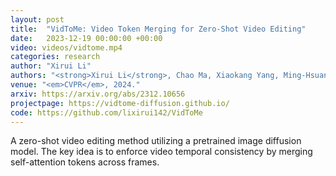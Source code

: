```yaml
---
layout: post
title:  "VidToMe: Video Token Merging for Zero-Shot Video Editing"
date:   2023-12-19 00:00:00 +00:00
video: videos/vidtome.mp4
categories: research
author: "Xirui Li"
authors: "<strong>Xirui Li</strong>, Chao Ma, Xiaokang Yang, Ming-Hsuan Yang"
venue: "<em>CVPR</em>, 2024."
arxiv: https://arxiv.org/abs/2312.10656
projectpage: https://vidtome-diffusion.github.io/
code: https://github.com/lixirui142/VidToMe
---
```

A zero-shot video editing method utilizing a pretrained image diffusion model. The key idea is to enforce video temporal consistency by merging self-attention tokens across frames.